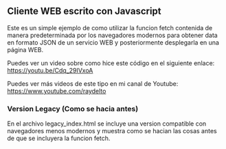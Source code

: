## Cliente WEB escrito con Javascript

Este es un simple ejemplo de como utilizar la funcion fetch contenida de manera predeterminada por los navegadores modernos para obtener data en formato JSON de un servicio WEB y posteriormente desplegarla en una página WEB.

Puedes ver un video sobre como hice este código en el siguiente enlace: https://youtu.be/Cdq_29IVxoA

Puedes ver más videos de este tipo en mi canal de Youtube: https://www.youtube.com/raydelto

### Version Legacy (Como se hacia antes)

En el archivo legacy_index.html se incluye una version compatible con navegadores menos modernos y muestra como se hacian las cosas antes de que se incluyera la funcion fetch.